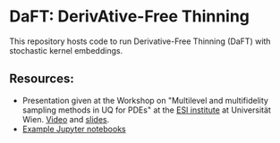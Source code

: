 # DaFT: DerivAtive-Free Thinning

This repository hosts code to run Derivative-Free Thinning (DaFT) with stochastic kernel embeddings.

## Resources:
- Presentation given at the Workshop on "Multilevel and multifidelity sampling methods in UQ for PDEs" at the [ESI institute](https://www.esi.ac.at/) at Universität Wien. [Video](https://www.youtube.com/watch?v=_GL8jt-gQEU) and [slides](https://www.esi.ac.at/uploads/71f85406-0b08-43dc-abe5-1798e87eabac.pdf).
- [Example Jupyter notebooks](https://github.com/digiLab-ai/DaFT/tree/main/examples)
